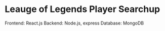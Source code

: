 # Leauge of Legends Player Searchup

Frontend: React.js
Backend: Node.js, express
Database: MongoDB
